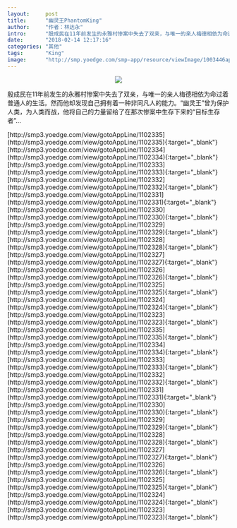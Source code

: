 ```yaml
---
layout:     post
title:      "幽灵王PhantomKing"
author:     "作者：林达永"
intro:      "殷成民在11年前发生的永雅村惨案中失去了双亲，与唯一的亲人梅德相依为命过着普通人的生活。然而他却发现自己拥有着一种非同凡人的能力。“幽灵王”曾为保护人类，为人类而战，他将自己的力量留给了在那次惨案中生存下来的“目标生存者”…"
date:       "2018-02-14 12:17:16"
categories: "其他"
tags:       "King"
image:      "http://smp.yoedge.com/smp-app/resource/viewImage/1003446appline.png"
---
```

<div style="text-align: center">
<p><img src="http://smp.yoedge.com/smp-app/resource/viewImage/1003446appline.png"/></p>
</div>
<p class="post-meta">
<span>殷成民在11年前发生的永雅村惨案中失去了双亲，与唯一的亲人梅德相依为命过着普通人的生活。然而他却发现自己拥有着一种非同凡人的能力。“幽灵王”曾为保护人类，为人类而战，他将自己的力量留给了在那次惨案中生存下来的“目标生存者”…</span>
</p>
[http://smp3.yoedge.com/view/gotoAppLine/1102335](http://smp3.yoedge.com/view/gotoAppLine/1102335){:target="_blank"}
[http://smp3.yoedge.com/view/gotoAppLine/1102334](http://smp3.yoedge.com/view/gotoAppLine/1102334){:target="_blank"}
[http://smp3.yoedge.com/view/gotoAppLine/1102333](http://smp3.yoedge.com/view/gotoAppLine/1102333){:target="_blank"}
[http://smp3.yoedge.com/view/gotoAppLine/1102332](http://smp3.yoedge.com/view/gotoAppLine/1102332){:target="_blank"}
[http://smp3.yoedge.com/view/gotoAppLine/1102331](http://smp3.yoedge.com/view/gotoAppLine/1102331){:target="_blank"}
[http://smp3.yoedge.com/view/gotoAppLine/1102330](http://smp3.yoedge.com/view/gotoAppLine/1102330){:target="_blank"}
[http://smp3.yoedge.com/view/gotoAppLine/1102329](http://smp3.yoedge.com/view/gotoAppLine/1102329){:target="_blank"}
[http://smp3.yoedge.com/view/gotoAppLine/1102328](http://smp3.yoedge.com/view/gotoAppLine/1102328){:target="_blank"}
[http://smp3.yoedge.com/view/gotoAppLine/1102327](http://smp3.yoedge.com/view/gotoAppLine/1102327){:target="_blank"}
[http://smp3.yoedge.com/view/gotoAppLine/1102326](http://smp3.yoedge.com/view/gotoAppLine/1102326){:target="_blank"}
[http://smp3.yoedge.com/view/gotoAppLine/1102325](http://smp3.yoedge.com/view/gotoAppLine/1102325){:target="_blank"}
[http://smp3.yoedge.com/view/gotoAppLine/1102324](http://smp3.yoedge.com/view/gotoAppLine/1102324){:target="_blank"}
[http://smp3.yoedge.com/view/gotoAppLine/1102323](http://smp3.yoedge.com/view/gotoAppLine/1102323){:target="_blank"}
[http://smp3.yoedge.com/view/gotoAppLine/1102335](http://smp3.yoedge.com/view/gotoAppLine/1102335){:target="_blank"}
[http://smp3.yoedge.com/view/gotoAppLine/1102334](http://smp3.yoedge.com/view/gotoAppLine/1102334){:target="_blank"}
[http://smp3.yoedge.com/view/gotoAppLine/1102333](http://smp3.yoedge.com/view/gotoAppLine/1102333){:target="_blank"}
[http://smp3.yoedge.com/view/gotoAppLine/1102332](http://smp3.yoedge.com/view/gotoAppLine/1102332){:target="_blank"}
[http://smp3.yoedge.com/view/gotoAppLine/1102331](http://smp3.yoedge.com/view/gotoAppLine/1102331){:target="_blank"}
[http://smp3.yoedge.com/view/gotoAppLine/1102330](http://smp3.yoedge.com/view/gotoAppLine/1102330){:target="_blank"}
[http://smp3.yoedge.com/view/gotoAppLine/1102329](http://smp3.yoedge.com/view/gotoAppLine/1102329){:target="_blank"}
[http://smp3.yoedge.com/view/gotoAppLine/1102328](http://smp3.yoedge.com/view/gotoAppLine/1102328){:target="_blank"}
[http://smp3.yoedge.com/view/gotoAppLine/1102327](http://smp3.yoedge.com/view/gotoAppLine/1102327){:target="_blank"}
[http://smp3.yoedge.com/view/gotoAppLine/1102326](http://smp3.yoedge.com/view/gotoAppLine/1102326){:target="_blank"}
[http://smp3.yoedge.com/view/gotoAppLine/1102325](http://smp3.yoedge.com/view/gotoAppLine/1102325){:target="_blank"}
[http://smp3.yoedge.com/view/gotoAppLine/1102324](http://smp3.yoedge.com/view/gotoAppLine/1102324){:target="_blank"}
[http://smp3.yoedge.com/view/gotoAppLine/1102323](http://smp3.yoedge.com/view/gotoAppLine/1102323){:target="_blank"}


